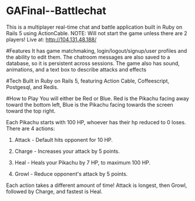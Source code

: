 # GAFinal--Battlechat

This is a multiplayer real-time chat and battle application built in Ruby on Rails 5 using ActionCable.
NOTE: Will not start the game unless there are 2 players!
Live at: http://104.131.48.188/

#Features
It has game matchmaking, login/logout/signup/user profiles and the ability to edit them. The chatroom messages are also saved to a database, so it is persistent across sessions. The game also has sound, animations, and a text box to describe attacks and effects

#Tech
 Built in Ruby on Rails 5, featuring Action Cable, Coffeescript, Postgesql, and Redis. 

#How to Play
You will either be Red or Blue. Red is the Pikachu facing away toward the bottom left, Blue is the Pikachu facing towards the screen toward the top right.

Each Pikachu starts with 100 HP, whoever has their hp reduced to 0 loses.
There are 4 actions: 

1. Attack - Default hits opponent for 10 HP. 

2. Charge - Increases your attack by 5 points.

3. Heal - Heals your Pikachu by 7 HP, to maximum 100 HP.

4. Growl - Reduce opponent's attack by 5 points.


Each action takes a different amount of time! Attack is longest, then Growl, followed by Charge, and fastest is Heal.
